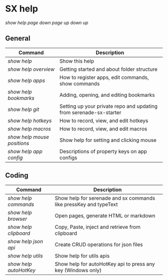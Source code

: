 # SX help

*show help* *page down* *page up* *down <num>* *up <num>*

## General
| Command | Description
| --- | --- |
| *show help* | Show this help |
| *show help overview* | Getting started and about folder structure |
| *show help apps* | How to register apps, edit commands, show commands |
| *show help bookmarks* | Adding, opening, and editing bookmarks |
| *show help git* | Setting up your private repo and updating from serenade-sx-starter |
| *show help hotkeys* | How to record, view, and edit hotkeys |
| *show help macros* | How to record, view, and edit macros |
| *show help mouse positions* | Show help for setting and clicking mouse 
| *show help app config* | Descriptions of property keys on app configs |positions |

## Coding
| Command | Description
| --- | --- |
| *show help commands* | Show help for serenade and sx commands like pressKey and typeText |
| *show help browser* | Open pages, generate HTML or markdown |
| *show help clipboard* | Copy, Paste, inject and retrieve from clipboard |
| *show help json api* | Create CRUD operations for json files |
| *show help utils* | Show help for utils apis |
| *show help autoHotKey* | Show help for autoHotKey api to press any key (Windows only) |